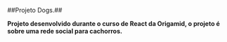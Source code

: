 ##Projeto Dogs.##

**Projeto desenvolvido durante o curso de React da Origamid, o projeto é sobre uma  rede social para cachorros.**
